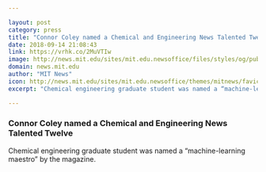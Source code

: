 ```yaml
---

layout: post
category: press
title: "Connor Coley named a Chemical and Engineering News Talented Twelve"
date: 2018-09-14 21:08:43
link: https://vrhk.co/2MuVTIw
image: http://news.mit.edu/sites/mit.edu.newsoffice/files/styles/og/public/images/2018/Connor%20Coley.jpg
domain: news.mit.edu
author: "MIT News"
icon: http://news.mit.edu/sites/mit.edu.newsoffice/themes/mitnews/favicon.ico
excerpt: "Chemical engineering graduate student was named a “machine-learning maestro” by the magazine."

---
```


### Connor Coley named a Chemical and Engineering News Talented Twelve

Chemical engineering graduate student was named a “machine-learning maestro” by the magazine.